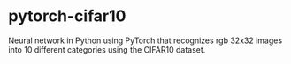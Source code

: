 # pytorch-cifar10
Neural network in Python using PyTorch that recognizes rgb 32x32 images into 10 different categories using the CIFAR10 dataset.
